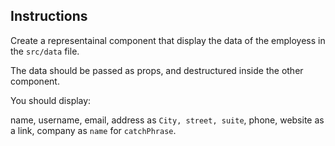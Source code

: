 ## Instructions

Create a representainal component that display the data of the employess in the `src/data` file.

The data should be passed as props, and destructured inside the other component.

You should display:

name, username, email, address as `City, street, suite`, phone, website as a link, company as `name` for `catchPhrase`.
